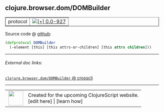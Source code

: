 ## clojure.browser.dom/DOMBuilder



 <table border="1">
<tr>
<td>protocol</td>
<td><a href="https://github.com/cljsinfo/cljs-api-docs/tree/0.0-927"><img valign="middle" alt="[+] 0.0-927" title="Added in 0.0-927" src="https://img.shields.io/badge/+-0.0--927-lightgrey.svg"></a> </td>
</tr>
</table>









Source code @ [github](https://github.com/clojure/clojurescript/blob/r2120/src/cljs/clojure/browser/dom.cljs#L17-L18):

```clj
(defprotocol DOMBuilder
  (-element [this] [this attrs-or-children] [this attrs children]))
```

<!--
Repo - tag - source tree - lines:

 <pre>
clojurescript @ r2120
└── src
    └── cljs
        └── clojure
            └── browser
                └── <ins>[dom.cljs:17-18](https://github.com/clojure/clojurescript/blob/r2120/src/cljs/clojure/browser/dom.cljs#L17-L18)</ins>
</pre>

-->

---



###### External doc links:

[`clojure.browser.dom/DOMBuilder` @ crossclj](http://crossclj.info/fun/clojure.browser.dom.cljs/DOMBuilder.html)<br>

---

 <table>
<tr><td>
<img valign="middle" align="right" width="48px" src="http://i.imgur.com/Hi20huC.png">
</td><td>
Created for the upcoming ClojureScript website.<br>
[edit here] | [learn how]
</td></tr></table>

[edit here]:https://github.com/cljsinfo/cljs-api-docs/blob/master/cljsdoc/clojure.browser.dom_DOMBuilder.cljsdoc
[learn how]:https://github.com/cljsinfo/cljs-api-docs/wiki/cljsdoc-files

<!--

This information was too distracting to show to readers, but I'll leave it
commented here since it is helpful to:

- pretty-print the data used to generate this document
- and show how to retrieve that data



The API data for this symbol:

```clj
{:ns "clojure.browser.dom",
 :name "DOMBuilder",
 :type "protocol",
 :full-name-encode "clojure.browser.dom_DOMBuilder",
 :source {:code "(defprotocol DOMBuilder\n  (-element [this] [this attrs-or-children] [this attrs children]))",
          :title "Source code",
          :repo "clojurescript",
          :tag "r2120",
          :filename "src/cljs/clojure/browser/dom.cljs",
          :lines [17 18]},
 :methods [{:name "-element",
            :signature ["[this]"
                        "[this attrs-or-children]"
                        "[this attrs children]"],
            :docstring nil}],
 :full-name "clojure.browser.dom/DOMBuilder",
 :history [["+" "0.0-927"]]}

```

Retrieve the API data for this symbol:

```clj
;; from Clojure REPL
(require '[clojure.edn :as edn])
(-> (slurp "https://raw.githubusercontent.com/cljsinfo/cljs-api-docs/catalog/cljs-api.edn")
    (edn/read-string)
    (get-in [:symbols "clojure.browser.dom/DOMBuilder"]))
```

-->

